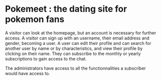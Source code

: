 # Pokemeet : the dating site for pokemon fans
A visitor can look at the homepage, but an account is necessary for further access.
A visitor can sign up with an username, their email address and gender, becoming a user.
A user can edit their profile and can search for another user by name or by characteristics, and view their profile by clicking on their name.
They can subscribe to the monthly or yearly subscriptions to gain access to the chat.

The administrators have access to all the functionnalities a subscriber would have access to.
